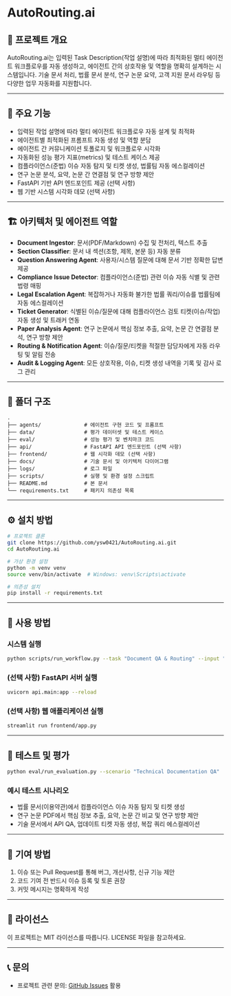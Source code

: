 # AutoRouting.ai

## 🚀 프로젝트 개요

AutoRouting.ai는 입력된 Task Description(작업 설명)에 따라 최적화된 멀티 에이전트 워크플로우를 자동 생성하고, 에이전트 간의 상호작용 및 역할을 명확히 설계하는 시스템입니다. 기술 문서 처리, 법률 문서 분석, 연구 논문 요약, 고객 지원 문서 라우팅 등 다양한 업무 자동화를 지원합니다.

---

## 📌 주요 기능

- 입력된 작업 설명에 따라 멀티 에이전트 워크플로우 자동 설계 및 최적화
- 에이전트별 최적화된 프롬프트 자동 생성 및 역할 분담
- 에이전트 간 커뮤니케이션 토폴로지 및 워크플로우 시각화
- 자동화된 성능 평가 지표(metrics) 및 테스트 케이스 제공
- 컴플라이언스(준법) 이슈 자동 탐지 및 티켓 생성, 법률팀 자동 에스컬레이션
- 연구 논문 분석, 요약, 논문 간 연결점 및 연구 방향 제안
- FastAPI 기반 API 엔드포인트 제공 (선택 사항)
- 웹 기반 시스템 시각화 데모 (선택 사항)

---

## 🏗️ 아키텍처 및 에이전트 역할

- **Document Ingestor**: 문서(PDF/Markdown) 수집 및 전처리, 텍스트 추출
- **Section Classifier**: 문서 내 섹션(조항, 제목, 본문 등) 자동 분류
- **Question Answering Agent**: 사용자/시스템 질문에 대해 문서 기반 정확한 답변 제공
- **Compliance Issue Detector**: 컴플라이언스(준법) 관련 이슈 자동 식별 및 관련 법령 매핑
- **Legal Escalation Agent**: 복잡하거나 자동화 불가한 법률 쿼리/이슈를 법률팀에 자동 에스컬레이션
- **Ticket Generator**: 식별된 이슈/질문에 대해 컴플라이언스 검토 티켓(이슈/작업) 자동 생성 및 트래커 연동
- **Paper Analysis Agent**: 연구 논문에서 핵심 정보 추출, 요약, 논문 간 연결점 분석, 연구 방향 제안
- **Routing & Notification Agent**: 이슈/질문/티켓을 적절한 담당자에게 자동 라우팅 및 알림 전송
- **Audit & Logging Agent**: 모든 상호작용, 이슈, 티켓 생성 내역을 기록 및 감사 로그 관리

---

## 📂 폴더 구조

```
.
├── agents/              # 에이전트 구현 코드 및 프롬프트
├── data/                # 평가 데이터셋 및 테스트 케이스
├── eval/                # 성능 평가 및 벤치마크 코드
├── api/                 # FastAPI API 엔드포인트 (선택 사항)
├── frontend/            # 웹 시각화 데모 (선택 사항)
├── docs/                # 기술 문서 및 아키텍처 다이어그램
├── logs/                # 로그 파일
├── scripts/             # 실행 및 환경 설정 스크립트
├── README.md            # 본 문서
└── requirements.txt     # 패키지 의존성 목록
```

---

## ⚙️ 설치 방법

```bash
# 프로젝트 클론
git clone https://github.com/ysw0421/AutoRouting.ai.git
cd AutoRouting.ai

# 가상 환경 설정
python -m venv venv
source venv/bin/activate  # Windows: venv\Scripts\activate

# 의존성 설치
pip install -r requirements.txt
```

---

## 🚦 사용 방법

### 시스템 실행

```bash
python scripts/run_workflow.py --task "Document QA & Routing" --input "./data/sample.pdf"
```

### (선택 사항) FastAPI 서버 실행

```bash
uvicorn api.main:app --reload
```

### (선택 사항) 웹 애플리케이션 실행

```bash
streamlit run frontend/app.py
```

---

## 🧪 테스트 및 평가

```bash
python eval/run_evaluation.py --scenario "Technical Documentation QA"
```

### 예시 테스트 시나리오
- 법률 문서(이용약관)에서 컴플라이언스 이슈 자동 탐지 및 티켓 생성
- 연구 논문 PDF에서 핵심 정보 추출, 요약, 논문 간 비교 및 연구 방향 제안
- 기술 문서에서 API QA, 업데이트 티켓 자동 생성, 복잡 쿼리 에스컬레이션

---

## 📝 기여 방법

1. 이슈 또는 Pull Request를 통해 버그, 개선사항, 신규 기능 제안
2. 코드 기여 전 반드시 이슈 등록 및 토론 권장
3. 커밋 메시지는 명확하게 작성

---

## 📄 라이선스

이 프로젝트는 MIT 라이선스를 따릅니다. LICENSE 파일을 참고하세요.

---

## 📞 문의

- 프로젝트 관련 문의: [GitHub Issues](https://github.com/ysw0421/AutoRouting.ai/issues) 활용 